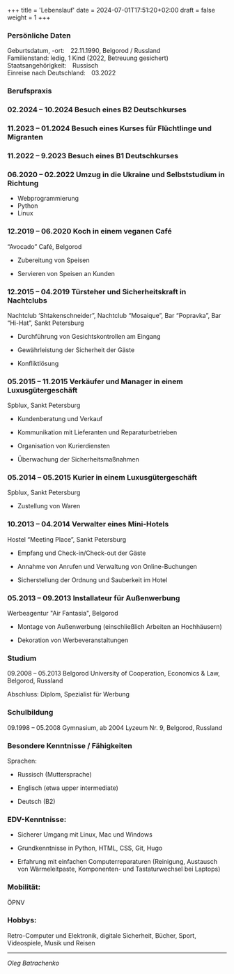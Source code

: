 +++
title = 'Lebenslauf'
date = 2024-07-01T17:51:20+02:00
draft = false
weight = 1
+++

### Persönliche Daten

Geburtsdatum, -ort: 22.11.1990, Belgorod / Russland\
Familienstand: ledig, 1 Kind (2022, Betreuung gesichert)\
Staatsangehörigkeit: Russisch\
Einreise nach Deutschland: 03.2022 

### Berufspraxis

### 02.2024 – 10.2024   Besuch eines B2 Deutschkurses

### 11.2023 – 01.2024   Besuch eines Kurses für Flüchtlinge und Migranten

### 11.2022 – 9.2023   Besuch eines B1 Deutschkurses

### 06.2020 – 02.2022   Umzug in die Ukraine und Selbststudium in Richtung

- Webprogrammierung
- Python
- Linux

### 12.2019 – 06.2020   Koch in einem veganen Café

“Avocado” Café, Belgorod

- Zubereitung von Speisen

- Servieren von Speisen an Kunden

### 12.2015 – 04.2019   Türsteher und Sicherheitskraft in Nachtclubs

Nachtclub ‘Shtakenschneider”, Nachtclub “Mosaique”, Bar “Popravka”, Bar “Hi-Hat”, Sankt Petersburg

- Durchführung von Gesichtskontrollen am Eingang

- Gewährleistung der Sicherheit der Gäste

- Konfliktlösung
        
### 05.2015 – 11.2015   Verkäufer und Manager in einem Luxusgütergeschäft

Spblux, Sankt Petersburg

- Kundenberatung und Verkauf

- Kommunikation mit Lieferanten und Reparaturbetrieben

- Organisation von Kurierdiensten

- Überwachung der Sicherheitsmaßnahmen

### 05.2014 – 05.2015    Kurier in einem Luxusgütergeschäft

Spblux, Sankt Petersburg

- Zustellung von Waren

### 10.2013 – 04.2014    Verwalter eines Mini-Hotels

Hostel “Meeting Place”, Sankt Petersburg

- Empfang und Check-in/Check-out der Gäste

- Annahme von Anrufen und Verwaltung von Online-Buchungen

- Sicherstellung der Ordnung und Sauberkeit im Hotel

### 05.2013 – 09.2013    Installateur für Außenwerbung

Werbeagentur "Air Fantasia", Belgorod

- Montage von Außenwerbung (einschließlich Arbeiten an Hochhäusern)

- Dekoration von Werbeveranstaltungen

### Studium

09.2008 – 05.2013 Belgorod University of Cooperation, Economics & Law, Belgorod, Russland

Abschluss: Diplom, Spezialist für Werbung

### Schulbildung

09.1998 – 05.2008 Gymnasium, ab 2004 Lyzeum Nr. 9, Belgorod, Russland

### Besondere Kenntnisse / Fähigkeiten

Sprachen: 

- Russisch (Muttersprache)

- Englisch (etwa upper intermediate)

- Deutsch (B2)

### EDV-Kenntnisse:

- Sicherer Umgang mit Linux, Mac und Windows

- Grundkenntnisse in Python, HTML, CSS, Git, Hugo

- Erfahrung mit einfachen Computerreparaturen 
(Reinigung, Austausch von Wärmeleitpaste, Komponenten- und Tastaturwechsel bei Laptops)

### Mobilität: 
ÖPNV

### Hobbys:

Retro-Computer und Elektronik, digitale Sicherheit, Bücher, Sport, 
Videospiele, Musik und Reisen

---

*Oleg Batrachenko*
